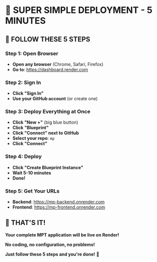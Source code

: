# 🚀 **SUPER SIMPLE DEPLOYMENT - 5 MINUTES**

## 📱 **FOLLOW THESE 5 STEPS**

### **Step 1: Open Browser**
- **Open any browser** (Chrome, Safari, Firefox)
- **Go to**: https://dashboard.render.com

### **Step 2: Sign In**
- **Click "Sign In"**
- **Use your GitHub account** (or create one)

### **Step 3: Deploy Everything at Once**
- **Click "New +"** (big blue button)
- **Click "Blueprint"**
- **Click "Connect" next to GitHub**
- **Select your repo**: `mp`
- **Click "Connect"**

### **Step 4: Deploy**
- **Click "Create Blueprint Instance"**
- **Wait 5-10 minutes**
- **Done!**

### **Step 5: Get Your URLs**
- **Backend**: https://mp-backend.onrender.com
- **Frontend**: https://mp-frontend.onrender.com

## 🎯 **THAT'S IT!**

**Your complete MPT application will be live on Render!**

**No coding, no configuration, no problems!**

**Just follow these 5 steps and you're done!** 🚀
